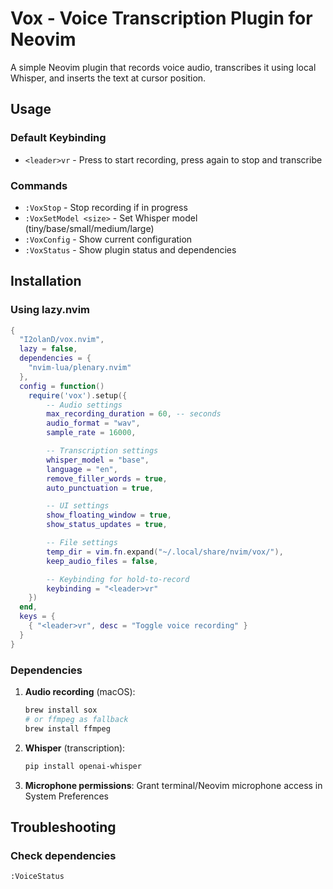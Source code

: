 # Vox - Voice Transcription Plugin for Neovim

A simple Neovim plugin that records voice audio, transcribes it using local Whisper, and inserts the text at cursor position.

## Usage

### Default Keybinding

- `<leader>vr` - Press to start recording, press again to stop and transcribe

### Commands

- `:VoxStop` - Stop recording if in progress
- `:VoxSetModel <size>` - Set Whisper model (tiny/base/small/medium/large)
- `:VoxConfig` - Show current configuration
- `:VoxStatus` - Show plugin status and dependencies

## Installation

### Using lazy.nvim

```lua
{
  "I2olanD/vox.nvim",
  lazy = false,
  dependencies = {
    "nvim-lua/plenary.nvim"
  },
  config = function()
    require('vox').setup({
        -- Audio settings
        max_recording_duration = 60, -- seconds
        audio_format = "wav",
        sample_rate = 16000,

        -- Transcription settings
        whisper_model = "base",
        language = "en",
        remove_filler_words = true,
        auto_punctuation = true,

        -- UI settings
        show_floating_window = true,
        show_status_updates = true,

        -- File settings
        temp_dir = vim.fn.expand("~/.local/share/nvim/vox/"),
        keep_audio_files = false,

        -- Keybinding for hold-to-record
        keybinding = "<leader>vr"
    })
  end,
  keys = {
    { "<leader>vr", desc = "Toggle voice recording" }
  }
}
```

### Dependencies

1. **Audio recording** (macOS):

   ```bash
   brew install sox
   # or ffmpeg as fallback
   brew install ffmpeg
   ```

2. **Whisper** (transcription):

   ```bash
   pip install openai-whisper
   ```

3. **Microphone permissions**: Grant terminal/Neovim microphone access in System Preferences

## Troubleshooting

### Check dependencies

```vim
:VoiceStatus
```
